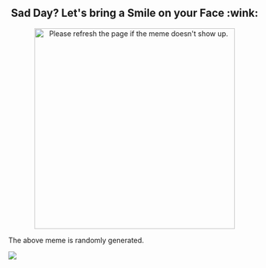 <h2 align="center">Sad Day? Let's bring a Smile on your Face :wink:</h2>
<p align="center">
<img src='https://random-memer.herokuapp.com/' title="Meme" alt="Please refresh the page if the meme doesn't show up." height="400">
</p>
The above meme is randomly generated.


![](https://komarev.com/ghpvc/?username=tymsai&color=blueviolet&style=plastic&label=VIEWS)
